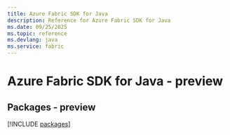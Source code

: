 ```yaml
---
title: Azure Fabric SDK for Java
description: Reference for Azure Fabric SDK for Java
ms.date: 09/25/2025
ms.topic: reference
ms.devlang: java
ms.service: fabric
---
```

# Azure Fabric SDK for Java - preview
## Packages - preview
[!INCLUDE [packages](fabric-index.md)]